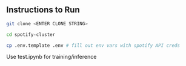 ## Instructions to Run

```bash
git clone <ENTER CLONE STRING>

cd spotify-cluster

cp .env.template .env # fill out env vars with spotify API creds
```

Use test.ipynb for training/inference
